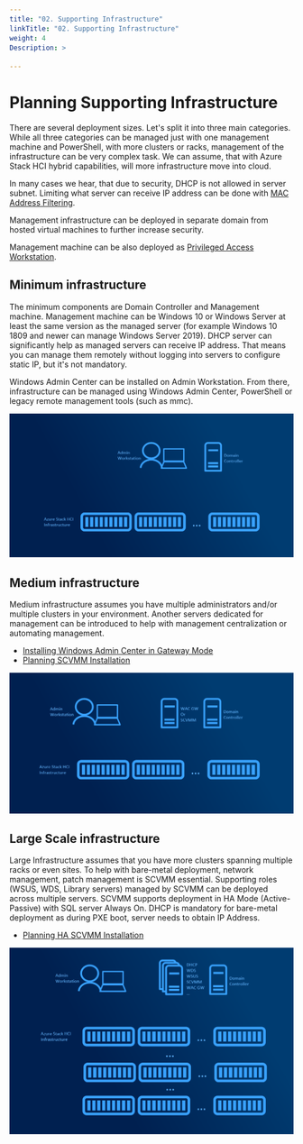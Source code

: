 ```yaml
---
title: "02. Supporting Infrastructure"
linkTitle: "02. Supporting Infrastructure"
weight: 4
Description: >

---
```


# Planning Supporting Infrastructure

There are several deployment sizes. Let's split it into three main categories. While all three categories can be managed just with one management machine and PowerShell, with more clusters or racks, management of the infrastructure can be very complex task. We can assume, that with Azure Stack HCI hybrid capabilities, will more infrastructure move into cloud.

In many cases we hear, that due to security, DHCP is not allowed in server subnet. Limiting what server can receive IP address can be done with [MAC Address Filtering](https://learn.microsoft.com/en-us/powershell/module/dhcpserver/add-dhcpserverv4filter).

Management infrastructure can be deployed in separate domain from hosted virtual machines to further increase security.

Management machine can be also deployed as [Privileged Access Workstation](https://learn.microsoft.com/en-us/windows-server/identity/securing-privileged-access/privileged-access-workstations).

## Minimum infrastructure

The minimum components are Domain Controller and Management machine. Management machine can be Windows 10 or Windows Server at least the same version as the managed server (for example Windows 10 1809 and newer can manage Windows Server 2019). DHCP server can significantly help as managed servers can receive IP address. That means you can manage them remotely without logging into servers to configure static IP, but it's not mandatory.

Windows Admin Center can be installed on Admin Workstation. From there, infrastructure can be managed using Windows Admin Center, PowerShell or legacy remote management tools (such as mmc).

![](MinimumInfrastructure01.png)

## Medium infrastructure

Medium infrastructure assumes you have multiple administrators and/or multiple clusters in your environment. Another servers dedicated for management can be introduced to help with management centralization or automating management.

- [Installing Windows Admin Center in Gateway Mode](https://learn.microsoft.com/en-us/windows-server/manage/windows-admin-center/deploy/install#install-on-server-core)
- [Planning SCVMM Installation](https://learn.microsoft.com/en-us/system-center/vmm/plan-install?view=sc-vmm-2019)

![](MediumInfrastructure01.png)

## Large Scale infrastructure

Large Infrastructure assumes that you have more clusters spanning multiple racks or even sites. To help with bare-metal deployment, network management, patch management is SCVMM essential. Supporting roles (WSUS, WDS, Library servers) managed by SCVMM can be deployed across multiple servers. SCVMM supports deployment in HA Mode (Active-Passive) with SQL server Always On. DHCP is mandatory for bare-metal deployment as during PXE boot, server needs to obtain IP Address.

- [Planning HA SCVMM Installation](https://learn.microsoft.com/en-us/system-center/vmm/plan-ha-install?view=sc-vmm-2019)

![](LargeScaleInfrastructure01.png)
